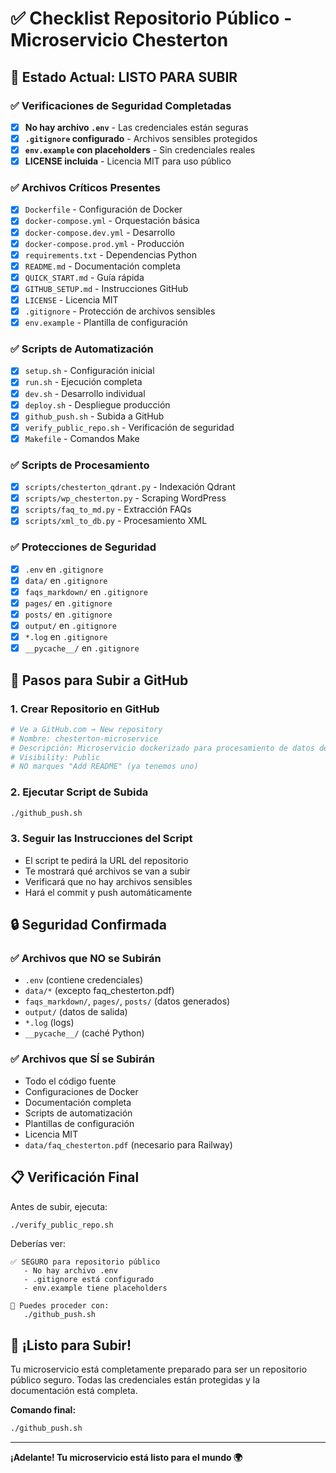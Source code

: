 # ✅ Checklist Repositorio Público - Microservicio Chesterton

## 🎯 Estado Actual: **LISTO PARA SUBIR**

### ✅ Verificaciones de Seguridad Completadas

- [x] **No hay archivo `.env`** - Las credenciales están seguras
- [x] **`.gitignore` configurado** - Archivos sensibles protegidos
- [x] **`env.example` con placeholders** - Sin credenciales reales
- [x] **LICENSE incluida** - Licencia MIT para uso público

### ✅ Archivos Críticos Presentes

- [x] `Dockerfile` - Configuración de Docker
- [x] `docker-compose.yml` - Orquestación básica
- [x] `docker-compose.dev.yml` - Desarrollo
- [x] `docker-compose.prod.yml` - Producción
- [x] `requirements.txt` - Dependencias Python
- [x] `README.md` - Documentación completa
- [x] `QUICK_START.md` - Guía rápida
- [x] `GITHUB_SETUP.md` - Instrucciones GitHub
- [x] `LICENSE` - Licencia MIT
- [x] `.gitignore` - Protección de archivos sensibles
- [x] `env.example` - Plantilla de configuración

### ✅ Scripts de Automatización

- [x] `setup.sh` - Configuración inicial
- [x] `run.sh` - Ejecución completa
- [x] `dev.sh` - Desarrollo individual
- [x] `deploy.sh` - Despliegue producción
- [x] `github_push.sh` - Subida a GitHub
- [x] `verify_public_repo.sh` - Verificación de seguridad
- [x] `Makefile` - Comandos Make

### ✅ Scripts de Procesamiento

- [x] `scripts/chesterton_qdrant.py` - Indexación Qdrant
- [x] `scripts/wp_chesterton.py` - Scraping WordPress
- [x] `scripts/faq_to_md.py` - Extracción FAQs
- [x] `scripts/xml_to_db.py` - Procesamiento XML

### ✅ Protecciones de Seguridad

- [x] `.env` en `.gitignore`
- [x] `data/` en `.gitignore`
- [x] `faqs_markdown/` en `.gitignore`
- [x] `pages/` en `.gitignore`
- [x] `posts/` en `.gitignore`
- [x] `output/` en `.gitignore`
- [x] `*.log` en `.gitignore`
- [x] `__pycache__/` en `.gitignore`

## 🚀 Pasos para Subir a GitHub

### 1. Crear Repositorio en GitHub
```bash
# Ve a GitHub.com → New repository
# Nombre: chesterton-microservice
# Descripción: Microservicio dockerizado para procesamiento de datos de Chesterton
# Visibility: Public
# NO marques "Add README" (ya tenemos uno)
```

### 2. Ejecutar Script de Subida
```bash
./github_push.sh
```

### 3. Seguir las Instrucciones del Script
- El script te pedirá la URL del repositorio
- Te mostrará qué archivos se van a subir
- Verificará que no hay archivos sensibles
- Hará el commit y push automáticamente

## 🔒 Seguridad Confirmada

### ✅ Archivos que NO se Subirán
- `.env` (contiene credenciales)
- `data/*` (excepto faq_chesterton.pdf)
- `faqs_markdown/`, `pages/`, `posts/` (datos generados)
- `output/` (datos de salida)
- `*.log` (logs)
- `__pycache__/` (caché Python)

### ✅ Archivos que SÍ se Subirán
- Todo el código fuente
- Configuraciones de Docker
- Documentación completa
- Scripts de automatización
- Plantillas de configuración
- Licencia MIT
- `data/faq_chesterton.pdf` (necesario para Railway)

## 📋 Verificación Final

Antes de subir, ejecuta:
```bash
./verify_public_repo.sh
```

Deberías ver:
```
✅ SEGURO para repositorio público
   - No hay archivo .env
   - .gitignore está configurado
   - env.example tiene placeholders

🚀 Puedes proceder con:
   ./github_push.sh
```

## 🎉 ¡Listo para Subir!

Tu microservicio está completamente preparado para ser un repositorio público seguro. Todas las credenciales están protegidas y la documentación está completa.

**Comando final:**
```bash
./github_push.sh
```

---

**¡Adelante! Tu microservicio está listo para el mundo 🌍** 
